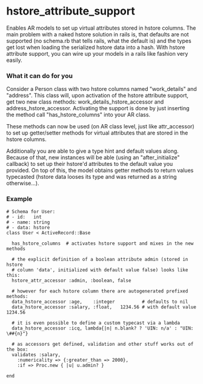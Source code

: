 hstore_attribute_support
========================

Enables AR models to set up virtual attributes stored in hstore columns.
The main problem with a naked hstore solution in rails is, that defaults
are not supported (no schema.rb that tells rails, what the default is) and the
types get lost when loading the serialized hstore data into a hash.
With hstore attribute support, you can wire up your models in a rails like
fashion very easily.

### What it can do for you
Consider a Person class with two hstore columns named "work_details" and
"address". This class will, upon activation of the hstore attribute support, get
two new class methods: work_details_hstore_accessor and address_hstore_accessor.
Activating the support is done by just inserting the method call
"has_hstore_columns" into your AR class.

These methods can now be used (on AR class level, just like attr_accessor) to
set up getter/setter methods for virtual attributes that are stored in the
hstore columns.

Additionally you are able to give a type hint and default values along.
Because of that, new instances will be able (using an "after_initialize"
callback) to set up their hstore'd attributes to the default value you provided.
On top of this, the model obtains getter methods to return values typecasted
(hstore data looses its type and was returned as a string otherwise...).

### Example

    # Schema for User:
    # - id:   int
    # - name: string
    # - data: hstore
    class User < ActiveRecord::Base

      has_hstore_columns  # activates hstore support and mixes in the new methods

      # the explicit definition of a boolean attribute admin (stored in hstore
      # column 'data', initialized with default value false) looks like this:
      hstore_attr_accessor :admin, :boolean, false

      # however for each hstore column there are autogenerated prefixed methods:
      data_hstore_accessor :age,    :integer          # defaults to nil
      data_hstore_accessor :salary, :float,   1234.56 # with default value 1234.56

      # it is even possible to define a custom typecast via a lambda
      data_hstore_accessor :icq, lambda{|n| n.blank? ? 'UIN: n/a' : "UIN: \##{n}"}

      # as accessors get defined, validation and other stuff works out of the box:
      validates :salary,
        :numericality => {:greater_than => 2000},
        :if => Proc.new { |u| u.admin? }

    end
